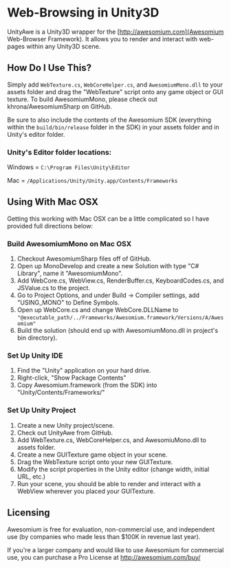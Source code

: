 # Web-Browsing in Unity3D

UnityAwe is a Unity3D wrapper for the [http://awesomium.com](Awesomium Web-Browser Framework). It allows you to render and interact with web-pages within any Unity3D scene.

## How Do I Use This?

Simply add `WebTexture.cs`, `WebCoreHelper.cs`, and `AwesomiumMono.dll` to your assets folder and drag the "WebTexture" script onto any game object or GUI texture. To build AwesomiumMono, please check out khrona/AwesomiumSharp on GitHub.

Be sure to also include the contents of the Awesomium SDK (everything within the `build/bin/release` folder in the SDK) in your assets folder and in Unity's editor folder.

### Unity's Editor folder locations:

Windows = `C:\Program Files\Unity\Editor`

Mac = `/Applications/Unity/Unity.app/Contents/Frameworks`


## Using With Mac OSX

Getting this working with Mac OSX can be a little complicated so I have provided full directions below:

### Build AwesomiumMono on Mac OSX

1. Checkout AwesomiumSharp files off of GitHub.
2. Open up MonoDevelop and create a new Solution with type "C# Library", name it "AwesomiumMono".
3. Add WebCore.cs, WebView.cs, RenderBuffer.cs, KeyboardCodes.cs, and JSValue.cs to the project.
4. Go to Project Options, and under Build -> Compiler settings, add "USING_MONO" to Define Symbols.
5. Open up WebCore.cs and change WebCore.DLLName to `"@executable_path/../Frameworks/Awesomium.framework/Versions/A/Awesomium"`
6. Build the solution (should end up with AwesomiumMono.dll in project's bin directory).

### Set Up Unity IDE

1. Find the "Unity" application on your hard drive.
2. Right-click, "Show Package Contents"
3. Copy Awesomium.framework (from the SDK) into "Unity/Contents/Frameworks/"

### Set Up Unity Project

1. Create a new Unity project/scene.
2. Check out UnityAwe from GitHub.
2. Add WebTexture.cs, WebCoreHelper.cs, and AwesomiuMono.dll to assets folder.
3. Create a new GUITexture game object in your scene.
4. Drag the WebTexture script onto your new GUITexture.
5. Modify the script properties in the Unity editor (change width, initial URL, etc.)
6. Run your scene, you should be able to render and interact with a WebView wherever you placed your GUITexture.

## Licensing

Awesomium is free for evaluation, non-commercial use, and independent use (by companies who made less than $100K in revenue last year).

If you're a larger company and would like to use Awesomium for commercial use, you can purchase a Pro License at http://awesomium.com/buy/